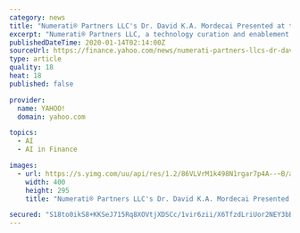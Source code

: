 ```yaml
---
category: news
title: "Numerati® Partners LLC's Dr. David K.A. Mordecai Presented at the CFTC's Second Annual Fintech Forward Conference"
excerpt: "Numerati® Partners LLC, a technology curation and enablement firm announced that Dr. David K.A. Mordecai presented at the U.S. Commodity Futures Trading Commission's (CFTC) Second Annual Fintech Forward Conference on October 24,"
publishedDateTime: 2020-01-14T02:14:00Z
sourceUrl: https://finance.yahoo.com/news/numerati-partners-llcs-dr-david-150000161.html
type: article
quality: 18
heat: 18
published: false

provider:
  name: YAHOO!
  domain: yahoo.com

topics:
  - AI
  - AI in Finance

images:
  - url: https://s.yimg.com/uu/api/res/1.2/86VLVrM1k498N1rgar7p4A--~B/aD0yOTU7dz00MDA7c209MTthcHBpZD15dGFjaHlvbg--/https://media.zenfs.com/en/prnewswire.com/9554ba2c31b6d5bd778fe168052b511b
    width: 400
    height: 295
    title: "Numerati® Partners LLC's Dr. David K.A. Mordecai Presented at the CFTC's Second Annual Fintech Forward Conference"

secured: "S18to0ikS8+KKSeJ715Rq8XOVtjXDSCc/1vir6zii/X6TfzdLriUor2NEY3bBCnQ/lGSGqVctcOz2a9iIsJbkGSldbp1IMt3qujS5mTERAWiweUCsPHY7v+k8HO/LxM2uyfgBsWGe0JEkheRJpufzMw64uzym6C8gCMuj186hV4+qyXoeyzsUhaIaGPbsppVeSCTxgzJUM16n9+TQur2HJVItQ+3e07FZXqrzUv317TaSF3ruCWbwz8kMJsNb7GDD+INYZaTUH0CumsgeSUdOyoKI5X+QInwDgHT8ot8ZAM=;mvxkE3cwHWDn1k3D/fzUsQ=="
---
```


